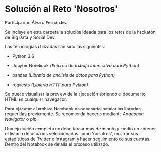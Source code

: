 # Solución al Reto 'Nosotros'
Participante: Álvaro Fernández

Se incluye en esta carpeta la solución ideada para los retos de la hackatón de Big Data y Social Dev.

Las tecnologías utilizadas han sido las siguientes:

- Python 3.6

- Jupyter Notebook *(Entorno de trabajo interactivo para Python)*

- pandas *(Librería de análisis de datos para Python)*

- requests *(Librería HTTP para Python)*
 
Se puede visualizar la preview de la ejecución abriendo el documento HTML en cualquier navegador.

Para ejecutar el archivo Notebook es necesario instalar las librerías requeridas previamente. Se recomienda hacerlo mediante *Anaconda Navigator* o *pip*.

Una ejecución completa no debe tardar más de minuto y medio en obtener el listado de usuarios seleccionados como 'nosotros', mostrar sus estadísticas de Twitter e Instagram y hacer seguimiento de sus cuentas. Dentro del Notebook se detalla el proceso utilizado.
